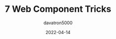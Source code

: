 ---
author: davatron5000
date: 2022-04-14
tags:
  - components
  - tricks
target_url: https://daverupert.com/2022/04/7-web-component-tricks/
title: 7 Web Component Tricks
---